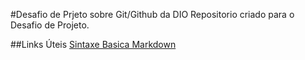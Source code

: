 #Desafio de Prjeto sobre Git/Github da DIO
Repositorio criado para o Desafio de Projeto.

##Links Úteis
[Sintaxe Basica Markdown](https://www.markdownguide.org/basic-syntax/)
